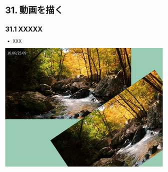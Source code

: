 # 31. 動画を描く

## 31.1 XXXXX
- XXX
	
![](https://raw.githubusercontent.com/Siv3D/siv3d.site.resource/main/2025/tutorial2/video/1.png)

```cpp

```

